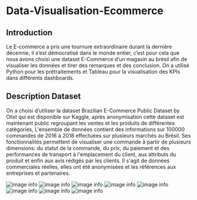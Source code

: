 # Data-Visualisation-Ecommerce

## Introduction
Le E-commerce a pris une tournure extraordinaire durant la dernière décennie, il s’est démocratisé dans le monde entier, c’est pour cela que nous avons choisi une dataset E-Commerce d’un magasin au brésil afin de visualiser les données et tirer des remarques et des conclusion. On a utilisé Python pour les prétraitements et Tableau pour la visualisation des KPIs dans différents dashboards.

## Description Dataset
On a choisi d’utiliser la dataset Brazilian E-Commerce Public Dataset by Olist qui est disponible sur Kaggle, après anonymisation cette dataset est maintenant public regroupant les ventes et les produits de différentes catégories, L'ensemble de données contient des informations sur 100000 commandes de 2016 à 2018 effectuées sur plusieurs marchés au Brésil. Ses fonctionnalités permettent de visualiser une commande à partir de plusieurs dimensions: du statut de la commande, du prix, du paiement et des performances de transport à l'emplacement du client, aux attributs du produit et enfin aux avis rédigés par les clients. Il s'agit de données commerciales réelles, elles ont été anonymisées et les références aux entreprises et partenaires.

![image info](./img/img1.jpg)
![image info](./img/img2.jpg)
![image info](./img/img3.jpg)
![image info](./img/img4.jpg)
![image info](./img/img5.jpg)
![image info](./img/img6.jpg)
![image info](./img/img7.jpg)
![image info](./img/img8.jpg)
